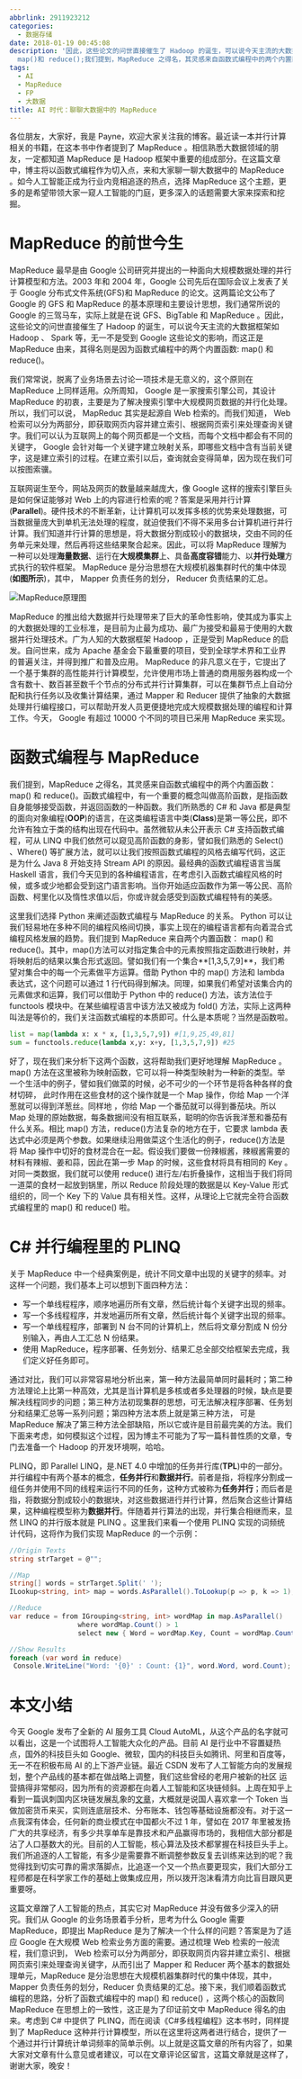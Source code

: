 ```yaml
---
abbrlink: 2911923212
categories:
  - 数据存储
date: 2018-01-19 00:45:08
description: '因此，这些论文的问世直接催生了 Hadoop 的诞生，可以说今天主流的大数据框架如 Hadoop、Spark 等，无一不是受到 Google 这些论文的影响，而这正是 MapReduce 由来，其得名则是因为函数式编程中的两个内置函数:
  map()和 reduce();我们提到，MapReduce 之得名，其灵感来自函数式编程中的两个内置函数：map()和 reduce();通过梳理 Web 检索的一般流程，我们意识到，Web 检索可以分为两部分，即获取网页内容并建立索引、根据网页索引来处理查询关键字，从而引出了 Mapper 和 Reducer 两个基本的数据处理单元，MapReduce 是分治思想在大规模机器集群时代的集中体现，其中，Mapper 负责任务的划分，Reducer 负责结果的汇总'
tags:
  - AI
  - MapReduce
  - FP
  - 大数据
title: AI 时代：聊聊大数据中的 MapReduce
---
```


各位朋友，大家好，我是 Payne，欢迎大家关注我的博客。最近读一本并行计算相关的书籍，在这本书中作者提到了 MapReduce 。相信熟悉大数据领域的朋友，一定都知道 MapReduce 是 Hadoop 框架中重要的组成部分。在这篇文章中，博主将以函数式编程作为切入点，来和大家聊一聊大数据中的 MapReduce 。如今人工智能正成为行业内竞相追逐的热点，选择 MapReduce 这个主题，更多的是希望带领大家一窥人工智能的门庭，更多深入的话题需要大家来探索和挖掘。

# MapReduce 的前世今生 
MapReduce 最早是由 Google 公司研究并提出的一种面向大规模数据处理的并行计算模型和方法。2003 年和 2004 年，Google 公司先后在国际会议上发表了关于 Google 分布式文件系统(GFS)和 MapReduce 的论文。这两篇论文公布了 Google 的 GFS 和 MapReduce 的基本原理和主要设计思想，我们通常所说的 Google 的三驾马车，实际上就是在说 GFS、BigTable 和 MapReduce 。因此，这些论文的问世直接催生了 Hadoop 的诞生，可以说今天主流的大数据框架如 Hadoop 、 Spark 等，无一不是受到 Google 这些论文的影响，而这正是 MapReduce 由来，其得名则是因为函数式编程中的两个内置函数: map() 和 reduce()。

我们常常说，脱离了业务场景去讨论一项技术是无意义的，这个原则在 MapReduce 上同样适用。众所周知， Google 是一家搜索引擎公司，其设计 MapReduce 的初衷，主要是为了解决搜索引擎中大规模网页数据的并行化处理。所以，我们可以说， MapReduc 其实是起源自 Web 检索的。而我们知道， Web 检索可以分为两部分，即获取网页内容并建立索引、根据网页索引来处理查询关键字。我们可以认为互联网上的每个网页都是一个文档，而每个文档中都会有不同的关键字， Google 会针对每一个关键字建立映射关系，即哪些文档中含有当前关键字，这是建立索引的过程。在建立索引以后，查询就会变得简单，因为现在我们可以按图索骥。

互联网诞生至今，网站及网页的数量越来越庞大，像 Google 这样的搜索引擎巨头是如何保证能够对 Web 上的内容进行检索的呢？答案是采用并行计算(**Parallel**)。硬件技术的不断革新，让计算机可以发挥多核的优势来处理数据，可当数据量庞大到单机无法处理的程度，就迫使我们不得不采用多台计算机进行并行计算。我们知道并行计算的思想是，将大数据分割成较小的数据块，交由不同的任务单元来处理，然后再将这些结果聚合起来。因此，可以将 MapReduce 理解为一种可以处理**海量数据**、运行在**大规模集群**上、具备**高度容错**能力、以**并行处理**方式执行的软件框架。 MapReduce 是分治思想在大规模机器集群时代的集中体现(**如图所示**)，其中， Mapper 负责任务的划分， Reducer 负责结果的汇总。

![MapReduce原理图](https://ww1.sinaimg.cn/large/4c36074fly1fz68itu6fvj20fk04xaar.jpg)

MapReduce 的推出给大数据并行处理带来了巨大的革命性影响，使其成为事实上的大数据处理的工业标准，是目前为止最为成功、最广为接受和最易于使用的大数据并行处理技术。广为人知的大数据框架 Hadoop ，正是受到 MapReduce 的启发。自问世来，成为 Apache 基金会下最重要的项目，受到全球学术界和工业界的普遍关注，并得到推广和普及应用。 MapReduce 的非凡意义在于，它提出了一个基于集群的高性能并行计算模型，允许使用市场上普通的商用服务器构成一个含有数十、数百甚至数千个节点的分布式并行计算集群，可以在集群节点上自动分配和执行任务以及收集计算结果，通过 Mapper 和 Reducer 提供了抽象的大数据处理并行编程接口，可以帮助开发人员更便捷地完成大规模数据处理的编程和计算工作。今天， Google 有超过 10000 个不同的项目已采用 MapReduce 来实现。

# 函数式编程与 MapReduce
我们提到，MapReduce 之得名，其灵感来自函数式编程中的两个内置函数：map() 和 reduce()。函数式编程中，有一个重要的概念叫做高阶函数，是指函数自身能够接受函数，并返回函数的一种函数。我们所熟悉的 C# 和 Java 都是典型的面向对象编程(**OOP**)的语言，在这类编程语言中类(**Class**)是第一等公民，即不允许有独立于类的结构出现在代码中。虽然微软从未公开表示 C# 支持函数式编程，可从 LINQ 中我们依然可以窥见高阶函数的身影，譬如我们熟悉的 Select() 、Where() 等扩展方法，就可以让我们按照函数式编程的风格去编写代码，这正是为什么 Java 8 开始支持 Stream API 的原因。最经典的函数式编程语言当属 Haskell 语言，我们今天见到的各种编程语言，在考虑引入函数式编程风格的时候，或多或少地都会受到这门语言影响。当你开始适应函数作为第一等公民、高阶函数、柯里化以及惰性求值以后，你或许就会感受到函数式编程特有的美感。

这里我们选择 Python 来阐述函数式编程与 MapReduce 的关系。 Python 可以让我们轻易地在多种不同的编程风格间切换，事实上现在的编程语言都有向着混合式编程风格发展的趋势。我们提到 MapReduce 来自两个内置函数： map() 和 reduce()。其中，map()方法可以对指定集合中的元素按照指定函数进行映射，并将映射后的结果以集合形式返回。譬如我们有一个集合**[1,3,5,7,9]**，我们希望对集合中的每一个元素做平方运算。借助 Python 中的 map() 方法和 lambda 表达式，这个问题可以通过 1 行代码得到解决。同理，如果我们希望对该集合内的元素做求和运算，我们可以借助于 Python 中的 reduce() 方法，该方法位于 functools 模块中。在某些编程语言中该方法又被成为 fold() 方法，实际上这两种叫法是等价的，我们关注函数式编程的本质即可。什么是本质呢？当然是函数啦。

```Python
list = map(lambda x: x * x, [1,3,5,7,9]) #[1,9,25,49,81]
sum = functools.reduce(lambda x,y: x+y, [1,3,5,7,9]) #25
```     

好了，现在我们来分析下这两个函数，这将帮助我们更好地理解 MapReduce 。 map() 方法在这里被称为映射函数，它可以将一种类型映射为一种新的类型。举一个生活中的例子，譬如我们做菜的时候，必不可少的一个环节是将各种各样的食材切碎， 此时作用在这些食材的这个操作就是一个 Map 操作，你给 Map 一个洋葱就可以得到洋葱丝。同样地 ，你给 Map 一个番茄就可以得到番茄块。所以 Map 处理的原始数据，每条数据间没有相互联系，聪明的你告诉我洋葱和番茄有什么关系。相比 map() 方法，reduce()方法复杂的地方在于，它要求 lambda 表达式中必须是两个参数。如果继续沿用做菜这个生活化的例子，reduce()方法是将 Map 操作中切好的食材混合在一起。假设我们要做一份辣椒酱，辣椒酱需要的材料有辣椒、姜和蒜，因此在第一步 Map 的时候，这些食材将具有相同的 Key 。对同一类数据，我们就可以使用 reduce() 进行左/右折叠操作，这相当于我们将同一道菜的食材一起放到锅里，所以 Reduce 阶段处理的数据是以 Key-Value 形式组织的，同一个 Key 下的 Value 具有相关性。这样，从理论上它就完全符合函数式编程里的 map() 和 reduce() 啦。        
                
# C# 并行编程里的 PLINQ
关于 MapReduce 中一个经典案例是，统计不同文章中出现的关键字的频率。对这样一个问题，我们基本上可以想到下面四种方法：
*  写一个单线程程序，顺序地遍历所有文章，然后统计每个关键字出现的频率。
* 写一个多线程程序，并发地遍历所有文章，然后统计每个关键字出现的频率。
* 写一个单线程程序，部署到 N 台不同的计算机上，然后将文章分割成 N 份分别输入，再由人工汇总 N 份结果。
* 使用 MapReduce，程序部署、任务划分、结果汇总全部交给框架去完成，我们定义好任务即可。

通过对比，我们可以非常容易地分析出来，第一种方法最简单同时最耗时；第二种方法理论上比第一种高效，尤其是当计算机是多核或者多处理器的时候，缺点是要解决线程同步的问题；第三种方法初现集群的思想，可无法解决程序部署、任务划分和结果汇总等一系列问题；第四种方法本质上就是第三种方法， 可是 MapReduce 解决了第三种方法全部缺陷，所以它或许是目前最完美的方法。我们下面来考虑，如何模拟这个过程，因为博主不可能为了写一篇科普性质的文章，专门去准备一个 Hadoop 的开发环境啊，哈哈。

PLINQ，即 Parallel LINQ，是.NET 4.0 中增加的任务并行库(**TPL**)中的一部分。并行编程中有两个基本的概念，**任务并行**和**数据并行**。前者是指，将程序分割成一组任务并使用不同的线程来运行不同的任务，这种方式被称为**任务并行**；而后者是指，将数据分割成较小的数据块，对这些数据进行并行计算，然后聚合这些计算结果，这种编程模型称为**数据并行**。伴随着并行算法的出现，并行集合相继而来，显然 LINQ 的并行版本就是 PLINQ 。这里我们来看一个使用 PLINQ 实现的词频统计代码，这将作为我们实现 MapReduce 的一个示例：

```csharp
//Origin Texts
string strTarget = @"";

//Map
string[] words = strTarget.Split(' '); 
ILookup<string, int> map = words.AsParallel().ToLookup(p => p, k => 1); 

//Reduce
var reduce = from IGrouping<string, int> wordMap in map.AsParallel() 
                 where wordMap.Count() > 1 
                 select new { Word = wordMap.Key, Count = wordMap.Count() }; 

//Show Results
foreach (var word in reduce) 
 Console.WriteLine("Word: '{0}' : Count: {1}", word.Word, word.Count); 
```

# 本文小结
今天 Google 发布了全新的 AI 服务工具 Cloud AutoML，从这个产品的名字就可以看出，这是一个试图将人工智能大众化的产品。目前 AI 是行业中不容置疑热点，国外的科技巨头如 Google、微软，国内的科技巨头如腾讯、阿里和百度等，无一不在积极布局 AI 的上下游产业链。最近 CSDN 发布了人工智能方向的发展规划，整个产品线的基本都在做战略上调整，我们这些曾经的老用户被新的社区 运营搞得非常郁闷，因为所有的资源都在向着人工智能和区块链倾斜。上周在知乎上看到一篇讽刺国内区块链发展乱象的[文章](https://zhuanlan.zhihu.com/p/32796998)，大概就是说国人喜欢拿一个 Token 当做加密货币来买，实则连底层技术、分布账本、钱包等基础设施都没有。对于这一点我深有体会，任何新的商业模式在中国都火不过 1 年，譬如在 2017 年里被发扬广大的共享经济，有多少共享单车是靠技术和产品赢得市场的，我相信大部分都是沾了人口基数大的光。目前的人工智能，核心算法及技术都掌握在科技巨头手上。我们所追逐的人工智能，有多少是需要靠不断调整参数反复去训练来达到的呢？我觉得找到切实可靠的需求落脚点，比追逐一个又一个热点要更现实，我们大部分工程师都是在科学家工作的基础上做集成应用，所以拨开泡沫看清方向比盲目跟风更重要呀。

这篇文章蹭了人工智能的热点，其实它对 MapReduce 并没有做多少深入的研究。我们从 Google 的业务场景着手分析，思考为什么 Google 需要 MapReduce，即提出 MapReduce 是为了解决一个什么样的问题？答案是为了适应 Google 在大规模 Web 检索业务方面的需要。通过梳理 Web 检索的一般流程，我们意识到， Web 检索可以分为两部分，即获取网页内容并建立索引、根据网页索引来处理查询关键字，从而引出了 Mapper 和 Reducer 两个基本的数据处理单元，MapReduce 是分治思想在大规模机器集群时代的集中体现，其中，Mapper 负责任务的划分，Reducer 负责结果的汇总。接下来，我们顺着函数式编程的思路，分析了函数式编程中的 map() 和 reduce() ，这两个核心的函数同 MapReduce 在思想上的一致性，这正是为了印证前文中 MapReduce 得名的由来。考虑到 C# 中提供了 PLINQ，而在阅读《C#多线程编程》这本书时，同样提到了 MapReduce 这种并行计算模型，所以在这里将这两者进行结合，提供了一个通过并行计算统计单词频率的简单示例。以上就是这篇文章的所有内容了，如果大家对文章有什么意见或者建议，可以在文章评论区留言，这篇文章就是这样了，谢谢大家，晚安！